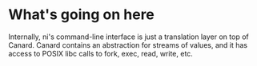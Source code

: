 # What's going on here
Internally, ni's command-line interface is just a translation layer on top of
Canard. Canard contains an abstraction for streams of values, and it has access
to POSIX libc calls to fork, exec, read, write, etc.

